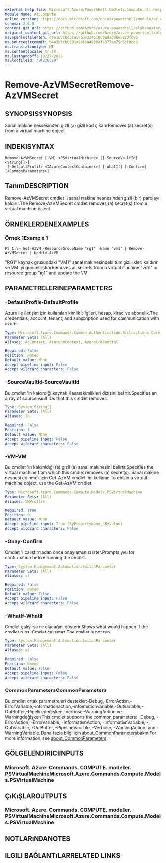 ```yaml
---
external help file: Microsoft.Azure.PowerShell.Cmdlets.Compute.dll-Help.xml
Module Name: Az.Compute
online version: https://docs.microsoft.com/en-us/powershell/module/az.compute/remove-azvmsecret
schema: 2.0.0
content_git_url: https://github.com/Azure/azure-powershell/blob/master/src/Compute/Compute/help/Remove-AzVMSecret.md
original_content_git_url: https://github.com/Azure/azure-powershell/blob/master/src/Compute/Compute/help/Remove-AzVMSecret.md
ms.openlocfilehash: df6103cbd3ca58b5e324618c9ad2d8be5820fc96
ms.sourcegitcommit: b4a38bcb0501a9016a4998efd377aa75d3ef9ce8
ms.translationtype: MT
ms.contentlocale: tr-TR
ms.lasthandoff: 10/27/2020
ms.locfileid: "94276579"
---
```

# <span data-ttu-id="3c421-101">Remove-AzVMSecret</span><span class="sxs-lookup"><span data-stu-id="3c421-101">Remove-AzVMSecret</span></span>

## <span data-ttu-id="3c421-102">SYNOPSIS</span><span class="sxs-lookup"><span data-stu-id="3c421-102">SYNOPSIS</span></span>
<span data-ttu-id="3c421-103">Sanal makine nesnesinden gizli (a) gizli kod çıkarır</span><span class="sxs-lookup"><span data-stu-id="3c421-103">Removes (a) secret(s) from a virtual machine object</span></span>

## <span data-ttu-id="3c421-104">INDEKI</span><span class="sxs-lookup"><span data-stu-id="3c421-104">SYNTAX</span></span>

```
Remove-AzVMSecret [-VM] <PSVirtualMachine> [[-SourceVaultId] <String[]>]
 [-DefaultProfile <IAzureContextContainer>] [-WhatIf] [-Confirm] [<CommonParameters>]
```

## <span data-ttu-id="3c421-105">Tanım</span><span class="sxs-lookup"><span data-stu-id="3c421-105">DESCRIPTION</span></span>
<span data-ttu-id="3c421-106">Remove-AzVMSecret cmdlet 'i sanal makine nesnesinden gizli (bir) parolayı kaldırır.</span><span class="sxs-lookup"><span data-stu-id="3c421-106">The Remove-AzVMSecret cmdlet removes (a) secret(s) from a virtual machine object.</span></span>

## <span data-ttu-id="3c421-107">ÖRNEKLERDEN</span><span class="sxs-lookup"><span data-stu-id="3c421-107">EXAMPLES</span></span>

### <span data-ttu-id="3c421-108">Örnek 1</span><span class="sxs-lookup"><span data-stu-id="3c421-108">Example 1</span></span>
```
PS C:\> Get-AzVM -ResourceGroupName "rg1" -Name "vm1" | Remove-AzVMSecret | Update-AzVM
```

<span data-ttu-id="3c421-109">"RG1" kaynak grubundaki "VM1" sanal makinesindeki tüm gizlilikleri kaldırır ve VM 'yi güncelleştirir</span><span class="sxs-lookup"><span data-stu-id="3c421-109">Removes all secrets from a virtual machine "vm1" in resource group "rg1" and update the VM</span></span>

## <span data-ttu-id="3c421-110">PARAMETRELERINE</span><span class="sxs-lookup"><span data-stu-id="3c421-110">PARAMETERS</span></span>

### <span data-ttu-id="3c421-111">-DefaultProfile</span><span class="sxs-lookup"><span data-stu-id="3c421-111">-DefaultProfile</span></span>
<span data-ttu-id="3c421-112">Azure ile iletişim için kullanılan kimlik bilgileri, hesap, kiracı ve abonelik.</span><span class="sxs-lookup"><span data-stu-id="3c421-112">The credentials, account, tenant, and subscription used for communication with azure.</span></span>

```yaml
Type: Microsoft.Azure.Commands.Common.Authentication.Abstractions.Core.IAzureContextContainer
Parameter Sets: (All)
Aliases: AzContext, AzureRmContext, AzureCredential

Required: False
Position: Named
Default value: None
Accept pipeline input: False
Accept wildcard characters: False
```

### <span data-ttu-id="3c421-113">-SourceVaultId</span><span class="sxs-lookup"><span data-stu-id="3c421-113">-SourceVaultId</span></span>
<span data-ttu-id="3c421-114">Bu cmdlet 'in kaldırdığı kaynak Kasası kimlikleri dizisini belirtir.</span><span class="sxs-lookup"><span data-stu-id="3c421-114">Specifies an array of source vault IDs that this cmdlet removes.</span></span>

```yaml
Type: System.String[]
Parameter Sets: (All)
Aliases: Id

Required: False
Position: 1
Default value: None
Accept pipeline input: False
Accept wildcard characters: False
```

### <span data-ttu-id="3c421-115">-VM</span><span class="sxs-lookup"><span data-stu-id="3c421-115">-VM</span></span>
<span data-ttu-id="3c421-116">Bu cmdlet 'in kaldırıldığı (a) gizli (a) sanal makinesini belirtir.</span><span class="sxs-lookup"><span data-stu-id="3c421-116">Specifies the virtual machine from which this cmdlet removes (a) secret(s).</span></span>
<span data-ttu-id="3c421-117">Sanal makine nesnesi edinmek için Get-AzVM cmdlet 'ini kullanın.</span><span class="sxs-lookup"><span data-stu-id="3c421-117">To obtain a virtual machine object, use the Get-AzVM cmdlet.</span></span>

```yaml
Type: Microsoft.Azure.Commands.Compute.Models.PSVirtualMachine
Parameter Sets: (All)
Aliases: VMProfile

Required: True
Position: 0
Default value: None
Accept pipeline input: True (ByPropertyName, ByValue)
Accept wildcard characters: False
```

### <span data-ttu-id="3c421-118">-Onay</span><span class="sxs-lookup"><span data-stu-id="3c421-118">-Confirm</span></span>
<span data-ttu-id="3c421-119">Cmdlet 'i çalıştırmadan önce onaylamanızı ister.</span><span class="sxs-lookup"><span data-stu-id="3c421-119">Prompts you for confirmation before running the cmdlet.</span></span>

```yaml
Type: System.Management.Automation.SwitchParameter
Parameter Sets: (All)
Aliases: cf

Required: False
Position: Named
Default value: False
Accept pipeline input: False
Accept wildcard characters: False
```

### <span data-ttu-id="3c421-120">-WhatIf</span><span class="sxs-lookup"><span data-stu-id="3c421-120">-WhatIf</span></span>
<span data-ttu-id="3c421-121">Cmdlet çalışırsa ne olacağını gösterir.</span><span class="sxs-lookup"><span data-stu-id="3c421-121">Shows what would happen if the cmdlet runs.</span></span>
<span data-ttu-id="3c421-122">Cmdlet çalışmaz.</span><span class="sxs-lookup"><span data-stu-id="3c421-122">The cmdlet is not run.</span></span>

```yaml
Type: System.Management.Automation.SwitchParameter
Parameter Sets: (All)
Aliases: wi

Required: False
Position: Named
Default value: False
Accept pipeline input: False
Accept wildcard characters: False
```

### <span data-ttu-id="3c421-123">CommonParameters</span><span class="sxs-lookup"><span data-stu-id="3c421-123">CommonParameters</span></span>
<span data-ttu-id="3c421-124">Bu cmdlet ortak parametreleri destekler:-Debug,-ErrorAction,-ErrorVariable,-ınformationaction,-ınformationvariable,-OutVariable,-OutBuffer,-Pipelinedeğişken,-verbose,-WarningAction ve-Warningdeğişken.</span><span class="sxs-lookup"><span data-stu-id="3c421-124">This cmdlet supports the common parameters: -Debug, -ErrorAction, -ErrorVariable, -InformationAction, -InformationVariable, -OutVariable, -OutBuffer, -PipelineVariable, -Verbose, -WarningAction, and -WarningVariable.</span></span> <span data-ttu-id="3c421-125">Daha fazla bilgi için [about_CommonParameters](http://go.microsoft.com/fwlink/?LinkID=113216)bakın.</span><span class="sxs-lookup"><span data-stu-id="3c421-125">For more information, see [about_CommonParameters](http://go.microsoft.com/fwlink/?LinkID=113216).</span></span>

## <span data-ttu-id="3c421-126">GÖLGELENDIRICI</span><span class="sxs-lookup"><span data-stu-id="3c421-126">INPUTS</span></span>

### <span data-ttu-id="3c421-127">Microsoft. Azure. Commands. COMPUTE. modeller. PSVirtualMachine</span><span class="sxs-lookup"><span data-stu-id="3c421-127">Microsoft.Azure.Commands.Compute.Models.PSVirtualMachine</span></span>

## <span data-ttu-id="3c421-128">ÇıKıŞLAR</span><span class="sxs-lookup"><span data-stu-id="3c421-128">OUTPUTS</span></span>

### <span data-ttu-id="3c421-129">Microsoft. Azure. Commands. COMPUTE. modeller. PSVirtualMachine</span><span class="sxs-lookup"><span data-stu-id="3c421-129">Microsoft.Azure.Commands.Compute.Models.PSVirtualMachine</span></span>

## <span data-ttu-id="3c421-130">NOTLARıNDA</span><span class="sxs-lookup"><span data-stu-id="3c421-130">NOTES</span></span>

## <span data-ttu-id="3c421-131">ILGILI BAĞLANTıLAR</span><span class="sxs-lookup"><span data-stu-id="3c421-131">RELATED LINKS</span></span>

